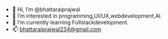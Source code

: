 - 👋 Hi, I’m @bhattaraiprajwal
- 👀 I’m interested in programming,UI/UX,webdevelopment,AI.
- 🌱 I’m currently learning Fullstackdevelopment.
- 📫 bhattaraiprajwal234@gmail.com

<!---
bhattaraiprajwal/bhattaraiprajwal is a ✨ special ✨ repository because its `README.md` (this file) appears on your GitHub profile.
You can click the Preview link to take a look at your changes.
--->
